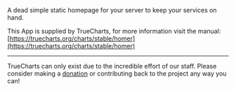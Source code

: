 A dead simple static homepage for your server to keep your services on hand.

This App is supplied by TrueCharts, for more information visit the manual: [https://truecharts.org/charts/stable/homer](https://truecharts.org/charts/stable/homer)

---

TrueCharts can only exist due to the incredible effort of our staff.
Please consider making a [donation](https://truecharts.org/sponsor) or contributing back to the project any way you can!
